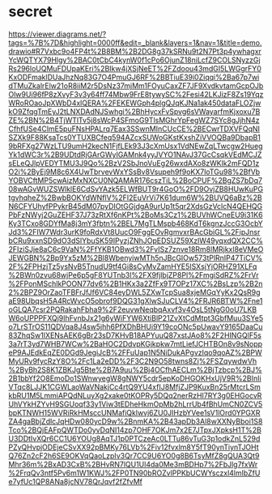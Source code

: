 # secret
https://viewer.diagrams.net/?tags=%7B%7D&highlight=0000ff&edit=_blank&layers=1&nav=1&title=demo.drawio#R7Vxbc9o4FP4t%2B8BM%2B2DG8g37kSRNu9t2N7Pt3p4ywhagxrYcWQTYX79Hlgy%2BAC0tCbC4kynW0f1cPo6OjunZ18niLcfZ9COLSNyzzGjRs296loUQMuFDUpaKEri%2BIkw4jXSjNeET%2FZdoou43mdGI5LWGgrFY0KxODFmaklDUaJhzNq83G7O4PmuGJ6RF%2BBTiuE39i0Ziqqi%2Ba67p7widTMuZkalrElw21oR8iiM2r5DsNz37mjMm1FOyuCaxZF7JF9XvdkvtamGcpOJbOlw9Ui96fP8zXvyF3v3y64ff74Mbw9FrE8tywySC%2Fesi42LKJizF8Zs19YqzWRoROaoJpXWbD4xlQERA%2FEKEWGph4plgQJqKJNa1ak450dataFLOZjwkO9ZfqgTmEyJ2tLNXDAdNJSwhgi%2BhHycxFvSpvg6sVWayarfmKjxoxu7BZE%2BN%2B4TjWTlTv5j8sWcP4SFmoG9TlsMGhrYpFegWZ7SYc8gJjhN4zCfhfUSe4ClmE5puFNsHPALrq7Eax3SSwnMInCUcCE%2BECwrTDXVFQqNISZXk9F88KsaTcs0YTUXBCfeq594AZcxSUWoGKstKxshZiVVOQBa9DbapB19bRFXg27WzLTU9umH2kecN1FjfLEk93J3cXmUsx1VdNEwZqLTwcgw2HuegYk1dWC3r%2B9UDtdRjGArGWyIGAMnk4yyJVYO1NAvJ37GcCsqkVEdMCJZsELeQJlpVEDYTMU3J9Qo%2BzV2SbJnoVuEg26wxdAXo8zWKlk2mFQD1zO2i%2ByEj9M8c6X4UwTbrvevWxYSsBv8Vsupeh9f9oKX7loTGu98%2BfVbYOBVCftMP5cwAizMxNXCU0NQAMAR176cszTiL%2BoCPUF%2BgZS7bDq708wAGvWUZSWlklE6CdSvYAzk5ELWfBUT9r4GoO%2FD9OvjZB8HUwKuPGtgvhqheZ%2BwbBOKYdWNflV%2FI2EuVrVi7K61dum6W%2BUVQ6aBz%2BN6CFYUhyfPPykrB45dM07pyDIOtGGjdgA9urUp1t5qr2XdsGzVclcN4QEHQGPbFzNWyj2GuZEHF37J73zRtXf6nKPt%2BoMs3Cz1%2BUVhWCneEU9i31K6Ky3TCxo8GDYfMa8j3mY3fbtn%2BEL7MgTLMspb468KdT6kgnzJccG3OcbYJd3%2FIW7Wdr3urK9foRdxVt8UucO9FggEOvRgmvxrBAcGbiGL%2FipJnsrbCRu9xxnSD9dO3dSlYbuSK59IPyzjZNhJOpEDSUZ59XzlW49yqxdQX2CC%2FIziSJje8aC6c9VaN%2FfYKB1OBwd3%2FvISz7znve18Rm8lMRjkxl8eVMeOJEWGBN%2Bp9Yx5zM%2Bl8WbenyiwMTh5nJBcGIOw573tPlRnIP47TiCV%2F%2FPHzjTz5ysNvB5TnudU9tf4Gi8sCyMvZamHYE5ISXsjYjORHZ91XLFq%2BWn0zvu68wjPe6p5gF8YUTnb3l%2FX9fjlbjZP8Pl%2FmgiSdRZ%2FrVr%2FPonMSchlkPOON77dv6%2B1HKx3a2ZfFx9T7OPz17XC%2BsLzp%2B2n2%2BPZ9OrZaoTFBFrJfJf6VC84eyDWL5ZXwTcpSua8xjeMGqYyKx2QsR9gaE98UbqsH5A4RcWvcO5obrof9DQG31gXlwSJuCLV4%2FRJR6BTW%2Fne1oGLQA7csr2PQRakahFbha9%2F2euvwNeqbqAxvf3v4OsL5tNgG0oU7LKBW6oUPPPFXQj9IhFvnbJx21g6yWiFYW6XtiBlP21ZvXtCdMtpt3GbfMuu3SYe5o7LrSTrOS11QDVqa8J4sw5jhh6PfXDhBHUi9Y19coONc5pUwavY9165DaaCu83ZhqSw1IXENsAEK6gBr23sD7KHvB18APYuuQ87xstJAo8%2F2HINGQlF5s3a7rT3yd7WHB7WCw%2BaHOC2DdvpKGjkpkw7mtLiefJCHTBOn8v9sNoppeP9AJEdkEqZE0DGd9JegiJcB%2FFuUap1N5NiDukAPgvzIqo9qoAZ%2BPWMyURv9fycRzY8O%2Fc1La2eDD%2F3C2N9O58twns8Zj%2FSZqywdwVh%2ByBh2S8K1ZBKJg5Bte%2B7A9uu%2Bj4OCfhAECLm%2BjTzbcp%2BJ%2B1bbYf2O8EmoDo1SWnwyegW8gNWY5cdr5epKoDHGOKHxUjV9R%2BInIiVTqc8LJJK1CGWLaoWaVNakjCc4rtQ9YU4xfIJ8MfjZJP9KuxBn25rMtcrLSmkbRU1M5LmmiAPQdNLuyXg2xake0tKOPRy5DQq2nerRzHI7RY3g0EHGocvRUhVYkHZYvH9SGUoqf33y1Viw3tEDheHkmOpMb2hLrrUb4fBhUmCN0ZCV5bpKTNWH15WVRiRkHMsccUNMafiQklwvj6ZU0JIHzbYVee1sV1lOrd0YPGXRZA4gaBbjZdlcJqHDw080ycD9w%2BnmKA%2B43apDb3Al8wXXNyBboi1S8Tco%2BQjEAFpQWTDo0yvDqNI14zp7OHF7OKJm7x2E7JTpxJXpksH1T%2BU3DDtIvXQr6CC1U6YOUg8AqTJ1p0PTCzeAc0LTTu86vTuG3p1odkZnL529dPZyQHvpjODEjeCSvXX92pBMKy76LVb%2Fiv12fvxlm8Y5fT90ynTiynTJOHtQ76Zn2cF2h6SE9OKVqQaoLzpIv3Qr7CC9U6YO0g8B6TsyMfZ8gQUA3Qt9Mhr36m%2BxAD3CxB%2BHvRN7lQU1Ul4da0Me3mBDHp7%2FbJlg7fxWr%2FrqQv3ntf5Pv6m1W1KWJ%2FP0TN90bROZvlPPKbUCWYsczxl4lmlbZfUe7yfUc1QP8ANa8jcNV78QrJqvf2fZfvMf
